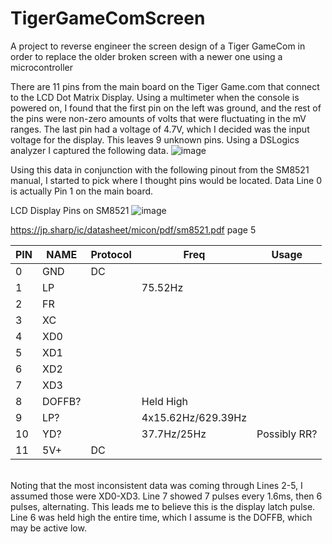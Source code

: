 # TigerGameComScreen
A project to reverse engineer the screen design of a Tiger GameCom in order to replace the older broken screen with a newer one using a microcontroller

There are 11 pins from the main board on the Tiger Game.com that connect to the LCD Dot Matrix Display. Using a multimeter when the console is powered on, I found that the first pin on the left was ground, and the rest of the pins were non-zero amounts of volts that were fluctuating in the mV ranges. The last pin had a voltage of 4.7V, which I decided was the input voltage for the display. This leaves 9 unknown pins. Using a DSLogics analyzer I captured the following data. 
![image](https://github.com/cscrosati98/TigerGameComScreen/assets/93940260/6f4fa2d5-d2a1-4414-8648-04f98568d446)

Using this data in conjunction with the following pinout from the SM8521 manual, I started to pick where I thought pins would be located. Data Line 0 is actually Pin 1 on the main board.

LCD Display Pins on SM8521
![image](https://github.com/cscrosati98/TigerGameComScreen/assets/93940260/d20d62a9-562d-451f-8ffc-4d3bf80ea554)

https://jp.sharp/ic/datasheet/micon/pdf/sm8521.pdf
page 5<br/>

| PIN | NAME | Protocol | Freq | Usage |
|---|---|---|---|---|
|0|GND|DC||
|1|LP||75.52Hz|
|2|FR|||
|3|XC|||
|4|XD0|||
|5|XD1|||
|6|XD2|||
|7|XD3|||
|8|DOFFB?||Held High|
|9|LP?||4x15.62Hz/629.39Hz|
|10|YD?||37.7Hz/25Hz|Possibly RR?
|11|5V+|DC||
<br/>
Noting that the most inconsistent data was coming through Lines 2-5, I assumed those were XD0-XD3. Line 7 showed 7 pulses every 1.6ms, then 6 pulses, alternating. This leads me to believe this is the display latch pulse. Line 6 was held high the entire time, which I assume is the DOFFB, which may be active low. 
